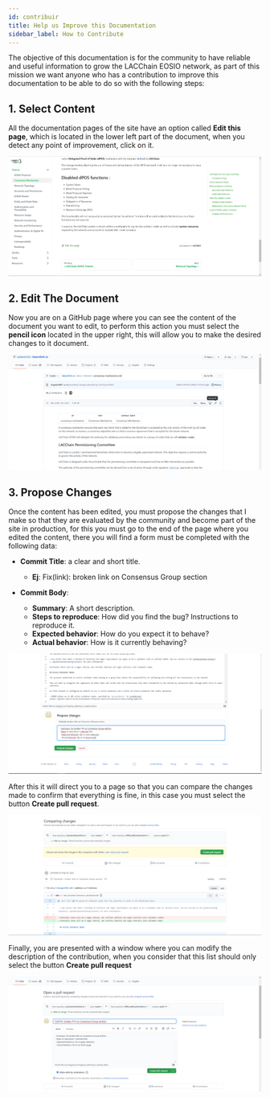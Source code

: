 ```yaml
---
id: contribuir
title: Help us Improve this Documentation
sidebar_label: How to Contribute
---
```


The objective of this documentation is for the community to have reliable and useful information to grow the LACChain EOSIO network, as part of this mission we want anyone who has a contribution to improve this documentation to be able to do so with the following steps:

## 1. Select Content

All the documentation pages of the site have an option called **Edit this page**, which is located in the lower left part of the document, when you detect any point of improvement, click on it.

![Edit page](/img/docs/selectContent.png)

## 2. Edit The Document

Now you are on a GitHub page where you can see the content of the document you want to edit, to perform this action you must select the **pencil icon** located in the upper right, this will allow you to make the desired changes to it document.

![Edit content](/img/docs/editFile.png)

## 3. Propose Changes

Once the content has been edited, you must propose the changes that I make so that they are evaluated by the community and become part of the site in production, for this you must go to the end of the page where you edited the content, there you will find a form must be completed with the following data:

- **Commit Title**: a clear and short title. 
    - **Ej**: Fix(link): broken link on Consensus Group section

- **Commit Body**: 
    - **Summary**: A short description.
    - **Steps to reproduce**: How did you find the bug? Instructions to reproduce it.
    - **Expected behavior**: How do you expect it to behave?
    - **Actual behavior**: How is it currently behaving?

![Commit content](/img/docs/commitContent.png)

After this it will direct you to a page so that you can compare the changes made to confirm that everything is fine, in this case you must select the button **Create pull request**.

![Compare content](/img/docs/compareContent.png)

Finally, you are presented with a window where you can modify the description of the contribution, when you consider that this list should only select the button **Create pull request**

![Create pull request](/img/docs/createPR.png)